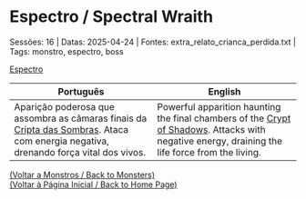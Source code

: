 
# Espectro / Spectral Wraith

Sessões: 16 | Datas: 2025-04-24 | Fontes: extra_relato_crianca_perdida.txt | Tags: monstro, espectro, boss

[Espectro](spectral_wraith.png)

| Português | English |
|-----------|---------|
| Aparição poderosa que assombra as câmaras finais da [Cripta das Sombras](cripta_das_sombras.md). Ataca com energia negativa, drenando força vital dos vivos. | Powerful apparition haunting the final chambers of the [Crypt of Shadows](cripta_das_sombras.md). Attacks with negative energy, draining the life force from the living. |

[(Voltar a Monstros / Back to Monsters)](monstros.md)  
[(Voltar à Página Inicial / Back to Home Page)](home.md)



















